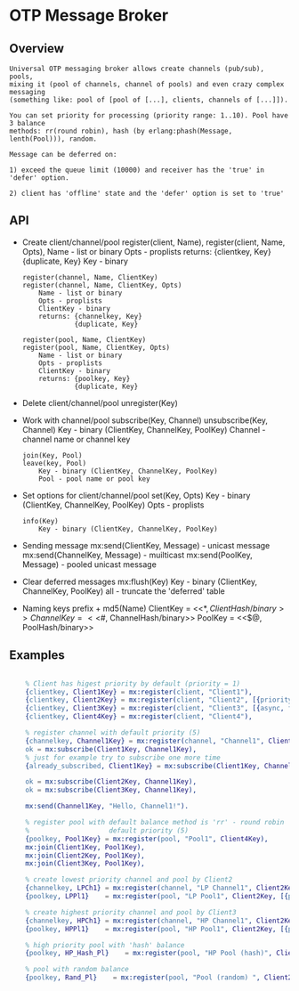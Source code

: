 # OTP Message Broker

## Overview
    Universal OTP messaging broker allows create channels (pub/sub), pools, 
    mixing it (pool of channels, channel of pools) and even crazy complex messaging
    (something like: pool of [pool of [...], clients, channels of [...]]). 

    You can set priority for processing (priority range: 1..10). Pool have 3 balance 
    methods: rr(round robin), hash (by erlang:phash(Message, lenth(Pool))), random.

    Message can be deferred on:

    1) exceed the queue limit (10000) and receiver has the 'true' in 'defer' option.

    2) client has 'offline' state and the 'defer' option is set to 'true'


## API

* Create client/channel/pool
      register(client, Name),
      register(client, Name, Opts),
          Name - list or binary
          Opts - proplists
          returns: {clientkey, Key}
                   {duplicate, Key}
               Key - binary

      register(channel, Name, ClientKey)
      register(channel, Name, ClientKey, Opts)
          Name - list or binary
          Opts - proplists
          ClientKey - binary
          returns: {channelkey, Key}
                   {duplicate, Key}

      register(pool, Name, ClientKey)
      register(pool, Name, ClientKey, Opts)
          Name - list or binary
          Opts - proplists
          ClientKey - binary
          returns: {poolkey, Key}
                   {duplicate, Key}

* Delete client/channel/pool
    unregister(Key)

* Work with channel/pool
      subscribe(Key, Channel)
      unsubscribe(Key, Channel)
          Key - binary (ClientKey, ChannelKey, PoolKey)
          Channel - channel name or channel key

      join(Key, Pool)
      leave(key, Pool)
          Key - binary (ClientKey, ChannelKey, PoolKey)
          Pool - pool name or pool key

* Set options for client/channel/pool
      set(Key, Opts)
          Key - binary (ClientKey, ChannelKey, PoolKey)
          Opts - proplists

      info(Key)
          Key - binary (ClientKey, ChannelKey, PoolKey)

* Sending message
      mx:send(ClientKey, Message)    - unicast message
      mx:send(ChannelKey, Message)   - muilticast
      mx:send(PoolKey, Message)      - pooled unicast message

* Clear deferred messages
    mx:flush(Key)
          Key - binary (ClientKey, ChannelKey, PoolKey)
          all - truncate the 'deferred' table

* Naming keys
    prefix + md5(Name)
    ClientKey  = <<$*, ClientHash/binary>>
    ChannelKey = <<$#, ChannelHash/binary>>
    PoolKey    = <<$@, PoolHash/binary>>

## Examples

```erlang

    % Client has higest priority by default (priority = 1)
    {clientkey, Client1Key} = mx:register(client, "Client1"),
    {clientkey, Client2Key} = mx:register(client, "Client2", [{priority, 8}]),
    {clientkey, Client3Key} = mx:register(client, "Client3", [{async, false}, {defer, true}]),
    {clientkey, Client4Key} = mx:register(client, "Client4"),

    % register channel with default priority (5)
    {channelkey, Channel1Key} = mx:register(channel, "Channel1", Client4Key),
    ok = mx:subscribe(Client1Key, Channel1Key),
    % just for example try to subscribe one more time
    {already_subscribed, Client1Key} = mx:subscribe(Client1Key, Channel1Key),

    ok = mx:subscribe(Client2Key, Channel1Key),
    ok = mx:subscribe(Client3Key, Channel1Key),

    mx:send(Channel1Key, "Hello, Channel1!").

    % register pool with default balance method is 'rr' - round robin
    %                    default priority (5)
    {poolkey, Pool1Key} = mx:register(pool, "Pool1", Client4Key),
    mx:join(Client1Key, Pool1Key),
    mx:join(Client2Key, Pool1Key),
    mx:join(Client3Key, Pool1Key),

    % create lowest priority channel and pool by Client2
    {channelkey, LPCh1} = mx:register(channel, "LP Channel1", Client2Key, [{priority, 10}]),
    {poolkey, LPPl1}    = mx:register(pool, "LP Pool1", Client2Key, [{priority, 10}]),

    % create highest priority channel and pool by Client3
    {channelkey, HPCh1} = mx:register(channel, "HP Channel1", Client2Key, [{priority, 1}]),
    {poolkey, HPPl1}    = mx:register(pool, "HP Pool1", Client2Key, [{priority, 1}]),

    % high priority pool with 'hash' balance
    {poolkey, HP_Hash_Pl}    = mx:register(pool, "HP Pool (hash)", Client2Key, [{priority, 1}, {balance, hash}]),

    % pool with random balance
    {poolkey, Rand_Pl}    = mx:register(pool, "Pool (random) ", Client2Key, [balance, hash}]),

```

